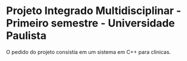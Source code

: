 # Projeto Integrado Multidisciplinar - Primeiro semestre - Universidade Paulista
O pedido do projeto consistia em um sistema em C++ para clinicas.
